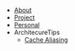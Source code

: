 <!-- _sidebar.md -->

* [About](/about.md)
* [Project](/project.md)
* [Personal](/personal.md)
* ArchitecureTips
    * [Cache Aliasing](/ArchitectureTips/Cache_Aliasing.md)